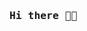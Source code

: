 ### <samp> Hi there 👋🏿</samp>

<!--
**ebx105/ebx105** is a ✨ _special_ ✨ repository because its `README.md` (this file) appears on your GitHub profile.

-->
